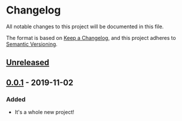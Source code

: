 # Changelog

All notable changes to this project will be documented in this file.

The format is based on [Keep a Changelog](https://keepachangelog.com/en/1.0.0/),
and this project adheres to [Semantic Versioning](https://semver.org/spec/v2.0.0.html).

## [Unreleased]


## [0.0.1] - 2019-11-02

### Added

- It's a whole new project!

[Unreleased]: https://github.com/wbswjc/python-package-skeleton/compare/v1.0.0...HEAD
[0.0.1]: https://github.com/wbswjc/python-package-skeleton/releases/tag/v0.0.1